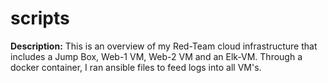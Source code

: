 # scripts

**Description:** This is an overview of my Red-Team cloud infrastructure that includes a Jump Box, Web-1 VM, Web-2 VM and an Elk-VM. Through a docker container, I ran ansible files to feed logs into all VM's. 
